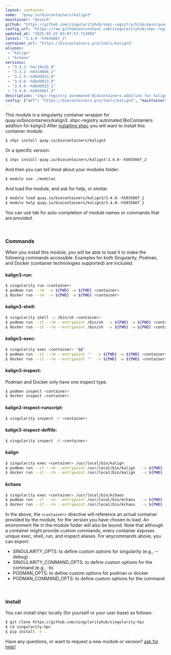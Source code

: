 ```yaml
---
layout: container
name:  "quay.io/biocontainers/kalign3"
maintainer: "@vsoch"
github: "https://github.com/singularityhub/shpc-registry/blob/main/quay.io/biocontainers/kalign3/container.yaml"
config_url: "https://raw.githubusercontent.com/singularityhub/shpc-registry/main/quay.io/biocontainers/kalign3/container.yaml"
updated_at: "2025-03-25 03:07:57.713003"
latest: "3.4.0--h503566f_2"
container_url: "https://biocontainers.pro/tools/kalign3"
aliases:
 - "kalign"
 - "kchaos"
versions:
 - "3.3.2--hec16e2b_0"
 - "3.3.2--h031d066_2"
 - "3.3.5--hdbdd923_0"
 - "3.4.0--hdbdd923_0"
 - "3.4.0--hdbdd923_1"
 - "3.4.0--h503566f_2"
description: "shpc-registry automated BioContainers addition for kalign3"
config: {"url": "https://biocontainers.pro/tools/kalign3", "maintainer": "@vsoch", "description": "shpc-registry automated BioContainers addition for kalign3", "latest": {"3.4.0--h503566f_2": "sha256:c4caa925e1fc037c10cd499c8335aac192a357c9bec52851547f29cdbd492866"}, "tags": {"3.3.2--hec16e2b_0": "sha256:23b624001b98d1c7374b7c77303b3dadef92a46e5a986a3c5f94ec525992fb25", "3.3.2--h031d066_2": "sha256:51693074f7dca989620607ae3578854830880e2971fa34feba8537b71d471b08", "3.3.5--hdbdd923_0": "sha256:735e4bb1f5310f2a314979951ad9f8ffec7f5bb764f8b5b50160940310f6a325", "3.4.0--hdbdd923_0": "sha256:7ec9af4743a4c59b8a61b2c3e006c51ea94d3ed6cdf4183ad3816bb7f9a771ed", "3.4.0--hdbdd923_1": "sha256:50cd2b4e6b4c305db5f14ddd05ffe8ccb62065856c52ea78357d96cdbb992df8", "3.4.0--h503566f_2": "sha256:c4caa925e1fc037c10cd499c8335aac192a357c9bec52851547f29cdbd492866"}, "docker": "quay.io/biocontainers/kalign3", "aliases": {"kalign": "/usr/local/bin/kalign", "kchaos": "/usr/local/bin/kchaos"}}
---
```


This module is a singularity container wrapper for quay.io/biocontainers/kalign3.
shpc-registry automated BioContainers addition for kalign3
After [installing shpc](#install) you will want to install this container module:


```bash
$ shpc install quay.io/biocontainers/kalign3
```

Or a specific version:

```bash
$ shpc install quay.io/biocontainers/kalign3:3.4.0--h503566f_2
```

And then you can tell lmod about your modules folder:

```bash
$ module use ./modules
```

And load the module, and ask for help, or similar.

```bash
$ module load quay.io/biocontainers/kalign3/3.4.0--h503566f_2
$ module help quay.io/biocontainers/kalign3/3.4.0--h503566f_2
```

You can use tab for auto-completion of module names or commands that are provided.

<br>

### Commands

When you install this module, you will be able to load it to make the following commands accessible.
Examples for both Singularity, Podman, and Docker (container technologies supported) are included.

#### kalign3-run:

```bash
$ singularity run <container>
$ podman run --rm  -v ${PWD} -w ${PWD} <container>
$ docker run --rm  -v ${PWD} -w ${PWD} <container>
```

#### kalign3-shell:

```bash
$ singularity shell -s /bin/sh <container>
$ podman run --it --rm --entrypoint /bin/sh  -v ${PWD} -w ${PWD} <container>
$ docker run --it --rm --entrypoint /bin/sh  -v ${PWD} -w ${PWD} <container>
```

#### kalign3-exec:

```bash
$ singularity exec <container> "$@"
$ podman run --it --rm --entrypoint ""  -v ${PWD} -w ${PWD} <container> "$@"
$ docker run --it --rm --entrypoint ""  -v ${PWD} -w ${PWD} <container> "$@"
```

#### kalign3-inspect:

Podman and Docker only have one inspect type.

```bash
$ podman inspect <container>
$ docker inspect <container>
```

#### kalign3-inspect-runscript:

```bash
$ singularity inspect -r <container>
```

#### kalign3-inspect-deffile:

```bash
$ singularity inspect -d <container>
```


#### kalign

```bash
$ singularity exec <container> /usr/local/bin/kalign
$ podman run --it --rm --entrypoint /usr/local/bin/kalign   -v ${PWD} -w ${PWD} <container> -c " $@"
$ docker run --it --rm --entrypoint /usr/local/bin/kalign   -v ${PWD} -w ${PWD} <container> -c " $@"
```


#### kchaos

```bash
$ singularity exec <container> /usr/local/bin/kchaos
$ podman run --it --rm --entrypoint /usr/local/bin/kchaos   -v ${PWD} -w ${PWD} <container> -c " $@"
$ docker run --it --rm --entrypoint /usr/local/bin/kchaos   -v ${PWD} -w ${PWD} <container> -c " $@"
```



In the above, the `<container>` directive will reference an actual container provided
by the module, for the version you have chosen to load. An environment file in the
module folder will also be bound. Note that although a container
might provide custom commands, every container exposes unique exec, shell, run, and
inspect aliases. For anycommands above, you can export:

 - SINGULARITY_OPTS: to define custom options for singularity (e.g., --debug)
 - SINGULARITY_COMMAND_OPTS: to define custom options for the command (e.g., -b)
 - PODMAN_OPTS: to define custom options for podman or docker
 - PODMAN_COMMAND_OPTS: to define custom options for the command

<br>

### Install

You can install shpc locally (for yourself or your user base) as follows:

```bash
$ git clone https://github.com/singularityhub/singularity-hpc
$ cd singularity-hpc
$ pip install -e .
```

Have any questions, or want to request a new module or version? [ask for help!](https://github.com/singularityhub/singularity-hpc/issues)